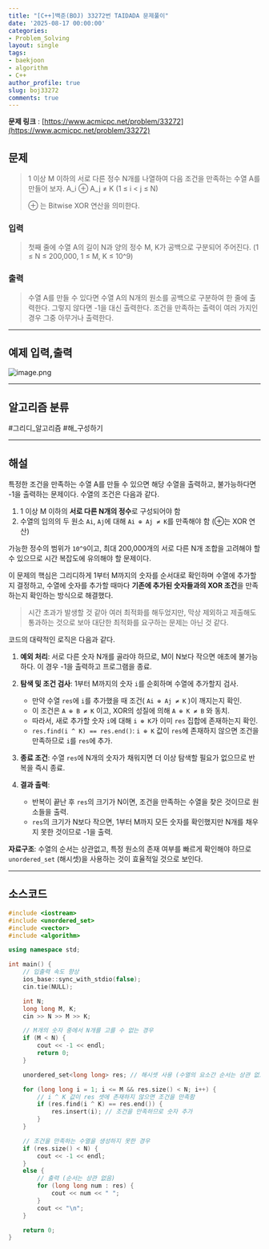 ```yaml
---
title: "[C++]백준(BOJ) 33272번 TAIDADA 문제풀이"
date: '2025-08-17 00:00:00'
categories:
- Problem_Solving
layout: single
tags:
- baekjoon
- algorithm
- C++
author_profile: true
slug: boj33272
comments: true
---
```


**문제 링크** : [https://www.acmicpc.net/problem/33272](https://www.acmicpc.net/problem/33272)
## 문제


> 1 이상 M 이하의 서로 다른 정수 N개를 나열하여 다음 조건을 만족하는 수열 A를 만들어 보자.
> A_i ⊕ A_j ≠ K (1 ≤ i < j ≤ N)
>
> ⊕ 는 Bitwise XOR 연산을 의미한다.

### 입력

> 첫째 줄에 수열 A의 길이 N과 양의 정수 M, K가 공백으로 구분되어 주어진다.
> (1 ≤ N ≤ 200,000, 1 ≤ M, K ≤ 10^9)

### 출력

> 수열 A를 만들 수 있다면 수열 A의 N개의 원소를 공백으로 구분하여 한 줄에 출력한다. 그렇지 않다면 -1을 대신 출력한다. 조건을 만족하는 출력이 여러 가지인 경우 그중 아무거나 출력한다.

---
## 예제 입력,출력

![image.png](https://i.imgur.com/UDjfFb8.png)

---
## 알고리즘 분류

#그리디_알고리즘
#해_구성하기

---

## 해설

특정한 조건을 만족하는 수열 A를 만들 수 있으면 해당 수열을 출력하고, 불가능하다면 -1을 출력하는 문제이다. 수열의 조건은 다음과 같다.

1.  1 이상 M 이하의 **서로 다른 N개의 정수**로 구성되어야 함
2.  수열의 임의의 두 원소 `Ai`, `Aj`에 대해 `Ai ⊕ Aj ≠ K`를 만족해야 함 (⊕는 XOR 연산)

가능한 정수의 범위가 `10^9`이고, 최대 200,000개의 서로 다른 N개 조합을 고려해야 할 수 있으므로 시간 복잡도에 유의해야 할 문제이다.

이 문제의 핵심은 그리디하게 1부터 M까지의 숫자를 순서대로 확인하며 수열에 추가할지 결정하고, 수열에 숫자를 추가할 때마다 **기존에 추가된 숫자들과의 XOR 조건**을 만족하는지 확인하는 방식으로 해결했다.

> 시간 초과가 발생할 것 같아 여러 최적화를 해두었지만, 막상 제외하고 제출해도 통과하는 것으로 보아 대단한 최적화를 요구하는 문제는 아닌 것 같다.

코드의 대략적인 로직은 다음과 같다.

1.  **예외 처리**: 서로 다른 숫자 N개를 골라야 하므로, M이 N보다 작으면 애초에 불가능하다. 이 경우 -1을 출력하고 프로그램을 종료.

2.  **탐색 및 조건 검사**: 1부터 M까지의 숫자 `i`를 순회하며 수열에 추가할지 검사.
    - 만약 수열 `res`에 `i`를 추가했을 때 조건( `Ai ⊕ Aj ≠ K` )이 깨지는지 확인.
    - 이 조건은 `A ⊕ B ≠ K` 이고, XOR의 성질에 의해 `A ⊕ K ≠ B` 와 동치.
    - 따라서, 새로 추가할 숫자 `i`에 대해 `i ⊕ K`가 이미 `res` 집합에 존재하는지 확인.
    - `res.find(i ^ K) == res.end()`: `i ⊕ K` 값이 `res`에 존재하지 않으면 조건을 만족하므로 `i`를 `res`에 추가.

3.  **종료 조건**: 수열 `res`에 N개의 숫자가 채워지면 더 이상 탐색할 필요가 없으므로 반복을 즉시 종료.

4.  **결과 출력**:
    - 반복이 끝난 후 `res`의 크기가 N이면, 조건을 만족하는 수열을 찾은 것이므로 원소들을 출력.
    - `res`의 크기가 N보다 작으면, 1부터 M까지 모든 숫자를 확인했지만 N개를 채우지 못한 것이므로 -1을 출력.

**자료구조**: 수열의 순서는 상관없고, 특정 원소의 존재 여부를 빠르게 확인해야 하므로 `unordered_set` (해시셋)을 사용하는 것이 효율적일 것으로 보인다.

---

## 소스코드

``` cpp
#include <iostream>
#include <unordered_set>
#include <vector>
#include <algorithm>

using namespace std;

int main() {
    // 입출력 속도 향상
    ios_base::sync_with_stdio(false);
    cin.tie(NULL);

    int N;
    long long M, K;
    cin >> N >> M >> K;

    // M개의 숫자 중에서 N개를 고를 수 없는 경우
    if (M < N) {
        cout << -1 << endl;
        return 0;
    }

    unordered_set<long long> res; // 해시셋 사용 (수열의 요소간 순서는 상관 없으므로)

    for (long long i = 1; i <= M && res.size() < N; i++) {
        // i ^ K 값이 res 셋에 존재하지 않으면 조건을 만족함
        if (res.find(i ^ K) == res.end()) {
            res.insert(i); // 조건을 만족하므로 숫자 추가
        }
    }

    // 조건을 만족하는 수열을 생성하지 못한 경우
    if (res.size() < N) {
        cout << -1 << endl;
    }
    else {
        // 출력 (순서는 상관 없음)
        for (long long num : res) {
            cout << num << " ";
        }
        cout << "\n";
    }

    return 0;
}
```
